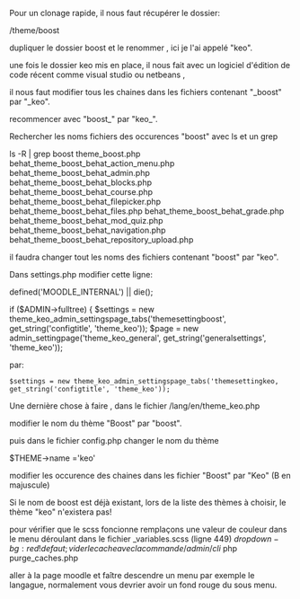 Pour un clonage rapide, il nous faut récupérer le dossier:

/theme/boost


dupliquer le dossier boost et le renommer , ici je l'ai appelé "keo".

une fois le dossier  keo mis en place, il nous fait avec un logiciel d'édition de code récent comme visual studio ou netbeans ,

il nous faut modifier tous les chaines dans les fichiers contenant "_boost" par "_keo".

recommencer avec "boost_" par "keo_".

Rechercher les noms fichiers des occurences "boost" avec ls et un grep

 ls -R | grep boost
theme_boost.php
behat_theme_boost_behat_action_menu.php
behat_theme_boost_behat_admin.php
behat_theme_boost_behat_blocks.php
behat_theme_boost_behat_course.php
behat_theme_boost_behat_filepicker.php
behat_theme_boost_behat_files.php
behat_theme_boost_behat_grade.php
behat_theme_boost_behat_mod_quiz.php
behat_theme_boost_behat_navigation.php
behat_theme_boost_behat_repository_upload.php


il faudra changer tout les noms des fichiers contenant "boost" par "keo".

Dans settings.php modifier cette ligne:


defined('MOODLE_INTERNAL') || die();

if ($ADMIN->fulltree) {
    $settings = new theme_keo_admin_settingspage_tabs('themesettingboost', get_string('configtitle', 'theme_keo'));
    $page = new admin_settingpage('theme_keo_general', get_string('generalsettings', 'theme_keo'));

par:

    $settings = new theme_keo_admin_settingspage_tabs('themesettingkeo, get_string('configtitle', 'theme_keo'));

Une dernière chose à faire , dans le fichier /lang/en/theme_keo.php

modifier le nom du thème "Boost" par "boost".

puis dans le fichier config.php changer le nom du thème

$THEME->name ='keo'

modifier les occurence des chaines dans les fichier "Boost" par "Keo" (B en majuscule)


Si le nom de boost est déjà existant, lors de la liste des thèmes à choisir, le thème "keo" n'existera pas!

pour vérifier que le scss foncionne remplaçons une valeur de couleur dans le menu déroulant dans le fichier _variables.scss
(ligne 449) $dropdown-bg : red !defaut;
vider le cache avec la commande
/admin/cli$ php purge_caches.php

aller à la page moodle et faître descendre un menu par exemple le langague, normalement vous devrier avoir un fond rouge du sous menu.

